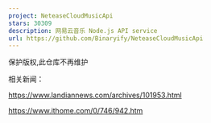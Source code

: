 ```yaml
---
project: NeteaseCloudMusicApi
stars: 30309
description: 网易云音乐 Node.js API service
url: https://github.com/Binaryify/NeteaseCloudMusicApi
---
```


保护版权,此仓库不再维护

相关新闻：

https://www.landiannews.com/archives/101953.html

https://www.ithome.com/0/746/942.htm
